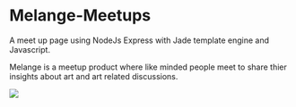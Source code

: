 # Melange-Meetups
A meet up page using NodeJs Express with Jade template engine and Javascript.

Melange is a meetup product where like minded people meet to share thier insights about art and art related discussions. 


<img src ="images/MelangeMeetups.gif">
